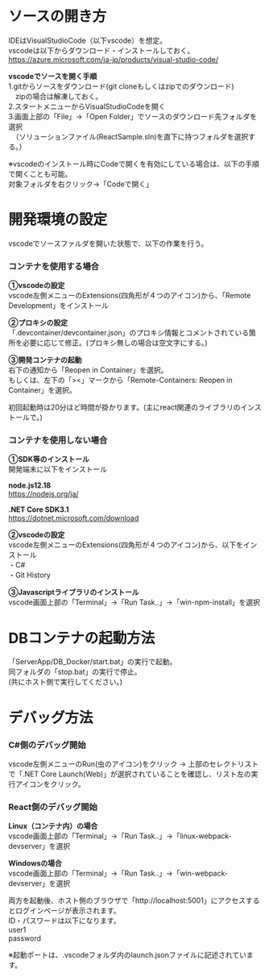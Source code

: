 # ソースの開き方  
IDEはVisualStudioCode（以下vscode）を想定。  
vscodeは以下からダウンロード・インストールしておく。  
https://azure.microsoft.com/ja-jp/products/visual-studio-code/  

**vscodeでソースを開く手順**  
1.gitからソースをダウンロード(git cloneもしくはzipでのダウンロード)  
　zipの場合は解凍しておく。  
2.スタートメニューからVisualStudioCodeを開く  
3.画面上部の「File」→「Open Folder」でソースのダウンロード先フォルダを選択  
　（ソリューションファイル(ReactSample.sln)を直下に持つフォルダを選択する。）  

※vscodeのインストール時にCodeで開くを有効にしている場合は、以下の手順で開くことも可能。  
対象フォルダを右クリック→「Codeで開く」  


# 開発環境の設定
vscodeでソースファルダを開いた状態で、以下の作業を行う。

### コンテナを使用する場合
**①vscodeの設定**  
vscode左側メニューのExtensions(四角形が４つのアイコン)から、「Remote Development」をインストール

**②プロキシの設定**  
「.devcontainer/devcontainer.json」のプロキシ情報とコメントされている箇所を必要に応じて修正。(プロキシ無しの場合は空文字にする。)

**③開発コンテナの起動**  
右下の通知から「Reopen in Container」を選択。  
もしくは、左下の「><」マークから「Remote-Containers: Reopen in Container」を選択。

初回起動時は20分ほど時間が掛かります。(主にreact関連のライブラリのインストールで。)


### コンテナを使用しない場合

**①SDK等のインストール**  
開発端末に以下をインストール  

**node.js12.18**  
https://nodejs.org/ja/

**.NET Core SDK3.1**  
https://dotnet.microsoft.com/download
  
  
**②vscodeの設定**  
vscode左側メニューのExtensions(四角形が４つのアイコン)から、以下をインストール  
・C#  
・Git History  
  
    
**③Javascriptライブラリのインストール**  
vscode画面上部の「Terminal」→「Run Task..」→「win-npm-install」を選択
  
  
# DBコンテナの起動方法
「ServerApp/DB_Docker/start.bat」の実行で起動。  
同フォルダの「stop.bat」の実行で停止。  
(共にホスト側で実行してください。)  


# デバッグ方法

### C#側のデバッグ開始
vscode左側メニューのRun(虫のアイコン)をクリック → 上部のセレクトリストで「.NET Core Launch(Web)」が選択されていることを確認し、リスト左の実行アイコンをクリック。

### React側のデバッグ開始
**Linux（コンテナ内）の場合**  
vscode画面上部の「Terminal」→「Run Task..」→「linux-webpack-devserver」を選択

**Windowsの場合**  
vscode画面上部の「Terminal」→「Run Task..」→「win-webpack-devserver」を選択

両方を起動後、ホスト側のブラウザで「http://localhost:5001」にアクセスするとログインページが表示されます。  
ID・パスワードは以下になります。  
user1  
password  

※起動ポートは、.vscodeフォルダ内のlaunch.jsonファイルに記述されています。  



